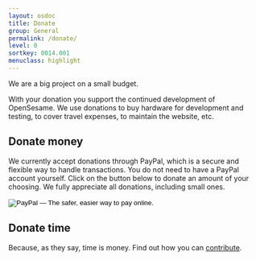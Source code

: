 ```yaml
---
layout: osdoc
title: Donate
group: General
permalink: /donate/
level: 0
sortkey: 0014.001
menuclass: highlight
---
```


We are a big project on a small budget.

With your donation you support the continued development of OpenSesame. We use donations to buy hardware for development and testing, to cover travel expenses, to maintain the website, etc.

Donate money
------------

We currently accept donations through PayPal, which is a secure and flexible way to handle transactions. You do not need to have a PayPal account yourself. Click on the button below to donate an amount of your choosing. We fully appreciate all donations, including small ones.

<div class='no-img-border'>

<form action="https://www.paypal.com/cgi-bin/webscr" method="post" class="PayPal">
<input type="hidden" name="cmd" value="_s-xclick">
<input type="hidden" name="hosted_button_id" value="DNFH3KT5M796N">
<input type="image" src="https://www.paypalobjects.com/en_US/GB/i/btn/btn_donateCC_LG.gif" mce_src="https://www.paypalobjects.com/en_US/GB/i/btn/btn_donateCC_LG.gif" border="0" name="submit" alt="PayPal — The safer, easier way to pay online.">
<img alt="" border="0" src="https://www.paypalobjects.com/nl_NL/i/scr/pixel.gif" mce_src="https://www.paypalobjects.com/nl_NL/i/scr/pixel.gif" width="1" height="1"></form>

</div>

Donate time
-----------

Because, as they say, time is money. Find out how you can [contribute][].

[contribute]: /contribute/how
